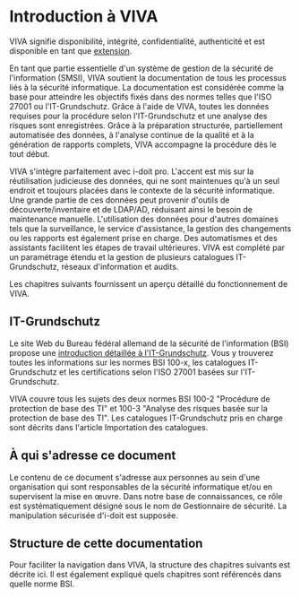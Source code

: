 # Introduction à VIVA

VIVA signifie disponibilité, intégrité, confidentialité, authenticité et est disponible en tant que [extension](../index.md).

En tant que partie essentielle d'un système de gestion de la sécurité de l'information (SMSI), VIVA soutient la documentation de tous les processus liés à la sécurité informatique. La documentation est considérée comme la base pour atteindre les objectifs fixés dans des normes telles que l'ISO 27001 ou l'IT-Grundschutz. Grâce à l'aide de VIVA, toutes les données requises pour la procédure selon l'IT-Grundschutz et une analyse des risques sont enregistrées. Grâce à la préparation structurée, partiellement automatisée des données, à l'analyse continue de la qualité et à la génération de rapports complets, VIVA accompagne la procédure dès le tout début.

VIVA s'intègre parfaitement avec i-doit pro. L'accent est mis sur la réutilisation judicieuse des données, qui ne sont maintenues qu'à un seul endroit et toujours placées dans le contexte de la sécurité informatique. Une grande partie de ces données peut provenir d'outils de découverte/inventaire et de LDAP/AD, réduisant ainsi le besoin de maintenance manuelle. L'utilisation des données pour d'autres domaines tels que la surveillance, le service d'assistance, la gestion des changements ou les rapports est également prise en charge. Des automatismes et des assistants facilitent les étapes de travail ultérieures. VIVA est complété par un paramétrage étendu et la gestion de plusieurs catalogues IT-Grundschutz, réseaux d'information et audits. 



Les chapitres suivants fournissent un aperçu détaillé du fonctionnement de VIVA.

IT-Grundschutz
--------------

Le site Web du Bureau fédéral allemand de la sécurité de l'information (BSI) propose une [introduction détaillée à l'IT-Grundschutz](https://www.bsi.bund.de/EN/Home/home_node.html). Vous y trouverez toutes les informations sur les normes BSI 100-x, les catalogues IT-Grundschutz et les certifications selon l'ISO 27001 basées sur l'IT-Grundschutz.

VIVA couvre tous les sujets des deux normes BSI 100-2 "Procédure de protection de base des TI" et 100-3 "Analyse des risques basée sur la protection de base des TI". Les catalogues IT-Grundschutz pris en charge sont décrits dans l'article Importation des catalogues.

À qui s'adresse ce document
----------------------------------

Le contenu de ce document s'adresse aux personnes au sein d'une organisation qui sont responsables de la sécurité informatique et/ou en supervisent la mise en œuvre. Dans notre base de connaissances, ce rôle est systématiquement désigné sous le nom de Gestionnaire de sécurité. La manipulation sécurisée d'i-doit est supposée.

Structure de cette documentation
-------------------------------

Pour faciliter la navigation dans VIVA, la structure des chapitres suivants est décrite ici. Il est également expliqué quels chapitres sont référencés dans quelle norme BSI.



